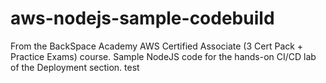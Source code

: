 # aws-nodejs-sample-codebuild
From the BackSpace Academy AWS Certified Associate (3 Cert Pack + Practice Exams) course.
Sample NodeJS code for the hands-on CI/CD lab of the Deployment section.
test
